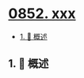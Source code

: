 # [0852. xxx](https://github.com/Tdahuyou/TNotes.leetcode/tree/main/notes/0852.%20xxx)

<!-- region:toc -->

- [1. 📝 概述](#1--概述)

<!-- endregion:toc -->

## 1. 📝 概述
